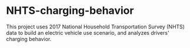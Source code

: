 # NHTS-charging-behavior
This project uses 2017 National Household Transportation Survey (NHTS) data to build an electric vehicle use scenario, and analyzes drivers' charging behavior.
